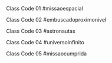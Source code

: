 Class Code 01
#missaoespacial

Class Code 02
#embuscadoproximonivel

Class Code 03
#astronautas

Class Code 04
#universoinfinito

Class Code 05
#missaocumprida
